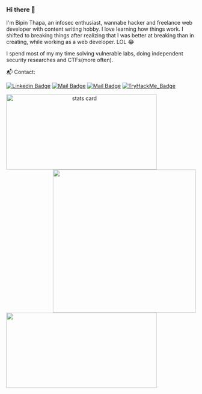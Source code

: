 ### Hi there 👋

I'm Bipin Thapa, an infosec enthusiast, wannabe hacker and freelance web developer with content writing hobby. I love learning how things work. I shifted to breaking things after realizing that I was better at breaking than in creating, while working as a web developer. LOL :joy: 

I spend most of my my time solving vulnerable labs, doing independent security researches and CTFs(more often).

:mailbox_with_mail: Contact:

[![Linkedin Badge](https://img.shields.io/badge/bipin-thapa-73bb09203?style=flat&labelColor=0e76a8&logo=linkedin&logoColor=white)](https://www.linkedin.com/in/bipin-thapa-73bb09203/) [![Mail Badge](https://img.shields.io/badge/-@bt.kaji-e84393?style=flat&labelColor=e84393&logo=instagram&logoColor=white)](https://www.instagram.com/bipin0x01/) [![Mail Badge](https://img.shields.io/badge/-bipinthapa-c0392b?style=flat&labelColor=c0392b&logo=gmail&logoColor=white)](mailto:bt.kaji@gmail.com)
[![TryHackMe_Badge](https://img.shields.io/badge/TryHackMe-Profile-black?style=flat&logo=tryhackme&link=https://tryhackme.com/p/SPIDER/&color=red)](https://tryhackme.com/p/SPIDER/)




<a align= "center" href="https://github.com/bipin0x01">
<img alt= "stats card" height="200px" width="400" src="https://github-readme-streak-stats.herokuapp.com/?user=bipin0x01&theme=radical">
<img align="right" height="380" width="auto" src="https://i.imgur.com/NzdhEHG.jpg" /> </a>
</p>
<img height="200px" width="400" src="https://github-readme-stats.vercel.app/api?username=bipin0x01&count_private=true&theme=radical&show_icons=true" />
